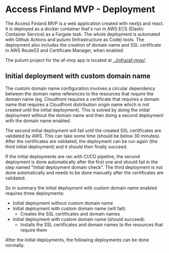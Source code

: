 # Access Finland MVP - Deployment

The Access Finland MVP is a web application created with nextjs and react. It is deployed as a docker container that's run in AWS ECS (Elastic Container Service) as a Fargate task. The whole deployment is automated with Github Actions and pulumi (Infrastructure as Code) tools. The deployment also includes the creation of domain name and SSL certificate in AWS Route53 and Certificate Manager, when enabled. 

The pulumi project for the af-mvp app is located at [../infra/af-mvp/](../infra/af-mvp/).

## Initial deployment with custom domain name

The custom domain name configuration involves a circular dependency between the domain name references to the resources that require the domain name (eg. Cloudfront requires a certificate that requires a domain name that requires a Cloudfront distribution origin name which is not created until the initial deployment). This is solved by doing the initial deployment without the domain name and then doing a second deployment with the domain name enabled.

The second initial deployment will fail until the created SSL certificates are validated by AWS. This can take some time (should be below 30 minutes). After the certificates are validated, the deployment can be run again (the third initial deployment) and it should then finally succeed.

If the initial deployments are ran with CI/CD pipeline, the second deployment is done automatically after the first one and should fail in the step named "Initial deployment domain check". The third deployment is not done automatically and needs to be done manually after the certificates are validated.

So in summary the initial deployment with custom domain name enabled requires three deployments:
- Initial deployment without custom domain name
- Initial deployment with custom domain name (will fail):
  - Creates the SSL certificates and domain names
- Initial deployment with custom domain name (should succeed):
  - Installs the SSL certificates and domain names to the resources that require them

After the initial deployments, the following deployments can be done normally.

